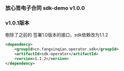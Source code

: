 ### 放心签电子合同 sdk-demo v1.0.0


### v1.0.1版本

剔除了之前的 签署1.0版本的接口，sdk依赖改为1.1.2

```xml
<dependency>
    <groupId>cn.fangxinqian.operator.sdk</groupId>
    <artifactId>sdk-operator</artifactId>
    <version>1.1.2</version>
</dependency>
```